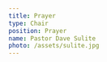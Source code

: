 ```yaml
---
title: Prayer
type: Chair
position: Prayer
name: Pastor Dave Sulite
photo: /assets/sulite.jpg
---
```



